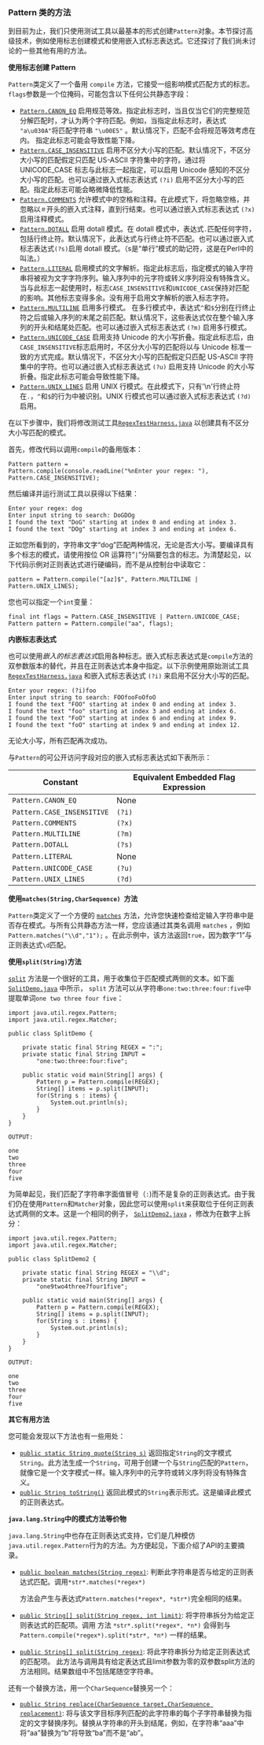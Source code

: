 ### Pattern 类的方法

到目前为止，我们只使用测试工具以最基本的形式创建`Pattern`对象。本节探讨高级技术，例如使用标志创建模式和使用嵌入式标志表达式。它还探讨了我们尚未讨论的一些其他有用的方法。

**使用标志创建 Pattern**

`Pattern`类定义了一个备用 `compile` 方法，它接受一组影响模式匹配方式的标志。 `flags`参数是一个位掩码，可能包含以下任何公共静态字段：

- [`Pattern.CANON_EQ`](https://docs.oracle.com/javase/8/docs/api/java/util/regex/Pattern.html#CANON_EQ) 启用规范等效。指定此标志时，当且仅当它们的完整规范分解匹配时，才认为两个字符匹配。例如，当指定此标志时，表达式 `"a\u030A"`将匹配字符串 `"\u00E5"` 。默认情况下，匹配不会将规范等效考虑在内。 指定此标志可能会导致性能下降。
- [`Pattern.CASE_INSENSITIVE`](https://docs.oracle.com/javase/8/docs/api/java/util/regex/Pattern.html#CASE_INSENSITIVE) 启用不区分大小写的匹配。默认情况下，不区分大小写的匹配假定只匹配 US-ASCII 字符集中的字符。通过将 UNICODE_CASE 标志与此标志一起指定，可以启用 Unicode 感知的不区分大小写的匹配。也可以通过嵌入式标志表达式 `(?i)` 启用不区分大小写的匹配。指定此标志可能会略微降低性能。
- [`Pattern.COMMENTS`](https://docs.oracle.com/javase/8/docs/api/java/util/regex/Pattern.html#COMMENTS) 允许模式中的空格和注释。在此模式下，将忽略空格，并忽略以`＃`开头的嵌入式注释，直到行结束。也可以通过嵌入式标志表达式 `(?x)` 启用注释模式。
- [`Pattern.DOTALL`](https://docs.oracle.com/javase/8/docs/api/java/util/regex/Pattern.html#DOTALL) 启用 dotall 模式。在 dotall 模式中，表达式`.`匹配任何字符，包括行终止符。默认情况下，此表达式与行终止符不匹配。也可以通过嵌入式标志表达式`(?s)`启用 dotall 模式。（s是“单行”模式的助记符，这是在Perl中的叫法。）
- [`Pattern.LITERAL`](https://docs.oracle.com/javase/8/docs/api/java/util/regex/Pattern.html#LITERAL) 启用模式的文字解析。指定此标志后，指定模式的输入字符串将被视为文字字符序列。输入序列中的元字符或转义序列将没有特殊含义。当与此标志一起使用时，标志`CASE_INSENSITIVE`和`UNICODE_CASE`保持对匹配的影响。其他标志变得多余。没有用于启用文字解析的嵌入标志字符。
- [`Pattern.MULTILINE`](https://docs.oracle.com/javase/8/docs/api/java/util/regex/Pattern.html#MULTILINE) 启用多行模式。 在多行模式中，表达式`^`和`$`分别在行终止符之后或输入序列的末尾之前匹配。默认情况下，这些表达式仅在整个输入序列的开头和结尾处匹配。也可以通过嵌入式标志表达式 `(?m)` 启用多行模式。
- [`Pattern.UNICODE_CASE`](https://docs.oracle.com/javase/8/docs/api/java/util/regex/Pattern.html#UNICODE_CASE) 启用支持 Unicode 的大小写折叠。指定此标志后，由`CASE_INSENSITIVE`标志启用时，不区分大小写的匹配将以与 Unicode 标准一致的方式完成。默认情况下，不区分大小写的匹配假定只匹配 US-ASCII 字符集中的字符。也可以通过嵌入式标志表达式 `(?u)` 启用支持 Unicode 的大小写折叠。指定此标志可能会导致性能下降。
- [`Pattern.UNIX_LINES`](https://docs.oracle.com/javase/8/docs/api/java/util/regex/Pattern.html#UNIX_LINES) 启用 UNIX 行模式。在此模式下，只有'\n'行终止符在`.`，`^`和`$`的行为中被识别。UNIX 行模式也可以通过嵌入式标志表达式 `(?d)` 启用。

在以下步骤中，我们将修改测试工具[`RegexTestHarness.java`](https://docs.oracle.com/javase/tutorial/essential/regex/examples/RegexTestHarness.java) 以创建具有不区分大小写匹配的模式。

首先，修改代码以调用`compile`的备用版本：

```
Pattern pattern = 
Pattern.compile(console.readLine("%nEnter your regex: "),
Pattern.CASE_INSENSITIVE);
```

然后编译并运行测试工具以获得以下结果：

```
Enter your regex: dog
Enter input string to search: DoGDOg
I found the text "DoG" starting at index 0 and ending at index 3.
I found the text "DOg" starting at index 3 and ending at index 6.
```

正如您所看到的，字符串文字“dog”匹配两种情况，无论是否大小写。要编译具有多个标志的模式，请使用按位 OR 运算符“`|`”分隔要包含的标志。为清楚起见，以下代码示例对正则表达式进行硬编码，而不是从控制台中读取它：

```
pattern = Pattern.compile("[az]$", Pattern.MULTILINE | Pattern.UNIX_LINES);
```

您也可以指定一个`int`变量：

```
final int flags = Pattern.CASE_INSENSITIVE | Pattern.UNICODE_CASE;
Pattern pattern = Pattern.compile("aa", flags);
```

**内嵌标志表达式**

也可以使用*嵌入的标志表达式*启用各种标志。嵌入式标志表达式是`compile`方法的双参数版本的替代，并且在正则表达式本身中指定。以下示例使用原始测试工具 [`RegexTestHarness.java`](https://docs.oracle.com/javase/tutorial/essential/regex/examples/RegexTestHarness.java) 和嵌入式标志表达式 `(?i)` 来启用不区分大小写的匹配。

```
Enter your regex: (?i)foo
Enter input string to search: FOOfooFoOfoO
I found the text "FOO" starting at index 0 and ending at index 3.
I found the text "foo" starting at index 3 and ending at index 6.
I found the text "FoO" starting at index 6 and ending at index 9.
I found the text "foO" starting at index 9 and ending at index 12.
```

无论大小写，所有匹配再次成功。

与`Pattern`的可公开访问字段对应的嵌入式标志表达式如下表所示：

| Constant                   | Equivalent Embedded Flag Expression |
| -------------------------- | ----------------------------------- |
| `Pattern.CANON_EQ`         | None                                |
| `Pattern.CASE_INSENSITIVE` | `(?i)`                              |
| `Pattern.COMMENTS`         | `(?x)`                              |
| `Pattern.MULTILINE`        | `(?m)`                              |
| `Pattern.DOTALL`           | `(?s)`                              |
| `Pattern.LITERAL`          | None                                |
| `Pattern.UNICODE_CASE`     | `(?u)`                              |
| `Pattern.UNIX_LINES`       | `(?d)`                              |

**使用`matches(String,CharSequence) `方法**

`Pattern`类定义了一个方便的 [`matches`](https://docs.oracle.com/javase/8/docs/api/java/util/regex/Pattern.html#matches-java.lang.String-java.lang.CharSequence-) 方法，允许您快速检查给定输入字符串中是否存在模式。与所有公共静态方法一样，您应该通过其类名调用 `matches` ，例如`Pattern.matches("\\d","1");` 。在此示例中，该方法返回`true`，因为数字“1”与正则表达式`\d`匹配。

**使用`split(String)`方法**

 [`split`](https://docs.oracle.com/javase/8/docs/api/java/util/regex/Pattern.html#split-java.lang.CharSequence-) 方法是一个很好的工具，用于收集位于匹配模式两侧的文本。如下面 [`SplitDemo.java`](https://docs.oracle.com/javase/tutorial/essential/regex/examples/SplitDemo.java) 中所示， `split` 方法可以从字符串`one:two:three:four:five`中提取单词`one two three four five`：

```
import java.util.regex.Pattern;
import java.util.regex.Matcher;

public class SplitDemo {

    private static final String REGEX = ":";
    private static final String INPUT =
        "one:two:three:four:five";
    
    public static void main(String[] args) {
        Pattern p = Pattern.compile(REGEX);
        String[] items = p.split(INPUT);
        for(String s : items) {
            System.out.println(s);
        }
    }
}

```

```
OUTPUT:

one
two
three
four
five

```

为简单起见，我们匹配了字符串字面值冒号（`:`)而不是复杂的正则表达式。由于我们仍在使用`Pattern`和`Matcher`对象，因此您可以使用`split`来获取位于任何正则表达式两侧的文本。这是一个相同的例子， [`SplitDemo2.java`](https://docs.oracle.com/javase/tutorial/essential/regex/examples/SplitDemo2.java) ，修改为在数字上拆分：

```
import java.util.regex.Pattern;
import java.util.regex.Matcher;

public class SplitDemo2 {

    private static final String REGEX = "\\d";
    private static final String INPUT =
        "one9two4three7four1five";

    public static void main(String[] args) {
        Pattern p = Pattern.compile(REGEX);
        String[] items = p.split(INPUT);
        for(String s : items) {
            System.out.println(s);
        }
    }
}

OUTPUT:

one
two
three
four
five
```

**其它有用方法**

您可能会发现以下方法也有一些用处：

- [`public static String quote(String s)`](https://docs.oracle.com/javase/8/docs/api/java/util/regex/Pattern.html#quote-java.lang.String-) 返回指定`String`的文字模式`String`。此方法生成一个`String`，可用于创建一个与`String`匹配的`Pattern`，就像它是一个文字模式一样。输入序列中的元字符或转义序列将没有特殊含义。
- [`public String toString()`](https://docs.oracle.com/javase/8/docs/api/java/util/regex/Pattern.html#toString--) 返回此模式的`String`表示形式。这是编译此模式的正则表达式。

**`java.lang.String`中的模式方法等价物**

`java.lang.String`中也存在正则表达式支持，它们是几种模仿`java.util.regex.Pattern`行为的方法。为方便起见，下面介绍了API的主要摘录。

- [`public boolean matches(String regex)`](https://docs.oracle.com/javase/8/docs/api/java/lang/String.html#matches-java.lang.String-): 判断此字符串是否与给定的正则表达式匹配。调用`*str*.matches(*regex*)`

  方法会产生与表达式`Pattern.matches(*regex*, *str*)`完全相同的结果。

- [`public String[] split(String regex, int limit)`](https://docs.oracle.com/javase/8/docs/api/java/lang/String.html#split-java.lang.String-int-): 将字符串拆分为给定正则表达式的匹配项。调用 方法 `*str*.split(*regex*, *n*)` 会得到与 `Pattern.compile(*regex*).split(*str*, *n*)` 一样的结果。

- [`public String[] split(String regex)`](https://docs.oracle.com/javase/8/docs/api/java/lang/String.html#split-java.lang.String-): 将此字符串拆分为给定正则表达式的匹配项。 此方法与调用具有给定表达式且limit参数为零的双参数split方法的方法相同。结果数组中不包括尾随空字符串。

还有一个替换方法，用一个`CharSequence`替换另一个：

- [`public String replace(CharSequence target,CharSequence replacement)`](https://docs.oracle.com/javase/8/docs/api/java/lang/String.html#replace-java.lang.CharSequence-java.lang.CharSequence-): 将与该文字目标序列匹配的此字符串的每个子字符串替换为指定的文字替换序列。替换从字符串的开头到结尾，例如，在字符串“aaa”中将“aa”替换为“b”将导致“ba”而不是“ab”。

